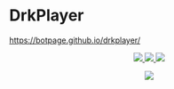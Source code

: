 # DrkPlayer
https://botpage.github.io/drkplayer/

<p align="center">
  <a href="https://github.com/tiktokusers/drkplayer/fork">
    <img src="https://img.shields.io/github/forks/tiktokusers/drkplayer?label=Fork&style=social">
  </a>
  <a href="https://github.com/tiktokusers/drkplayer/stargazers">
    <img src="https://img.shields.io/github/stars/tiktokusers/drkplayer?style=social">
  </a>
  <a href="https://github.com/tiktokusers/drkplayer/commits/master">
    <img src="https://img.shields.io/github/commit-activity/m/tiktokusers/drkplayer?style=social">
  </a>
</p>

<p align="center">
  <a href="httsp://github.com/tiktokusers/drkplayer">
    <img src="https://img.shields.io/github/repo-size/tiktokusers/drkplayer?color=purple&label=Peso%20Repositorio&style=plastic">

  </a>
  <!-- <a href="https://github.com/tiktokusers/drkplayer/blob/master/LICENSE">
    <img src="https://img.shields.io/github/license/tiktokusers/drkplayer?color=purple&label=Lisencia&style=plastic">

  </a> -->
  <a href="https://github.com/tiktokusers/drkplayer">
    <img src="https://img.shields.io/github/languages/top/tiktokusers/drkplayer?color=purple&label=Html&style=plastic">

  </a>
  <a href="https://github.com/tiktokusers">
    <img src="https://img.shields.io/static/v1?label=Author&message=DarkBox&color=purple&style=plastic">

  </a>
  <a href="https://t.me/Dark1522">
    <img src="https://img.shields.io/badge/Telegram-DarkBox-purple&style=plastic">

  </a>
</p>
